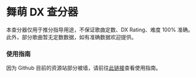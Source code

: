 # 舞萌 DX 查分器

本查分器仅用于推分指导用途，不保证歌曲定数、DX Rating、难度 100% 准确。此外，部分歌曲暂无定数数据，如有准确数据欢迎提供。

### 使用指南

因为 Github 目前的资源站部分被墙，请前往[此链接](https://www.diving-fish.com/maimaidx/prober_guide)查看使用指南。

